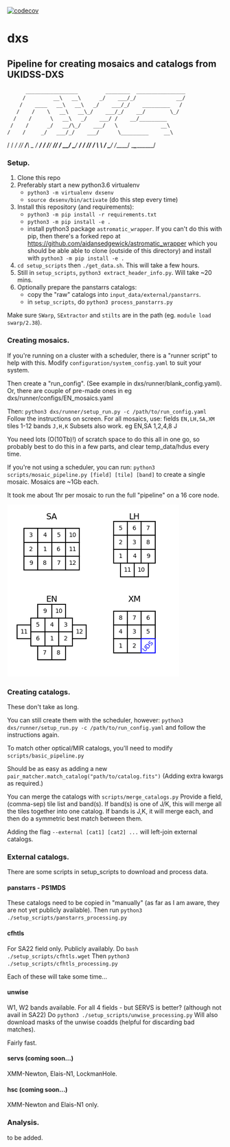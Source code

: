 [![codecov](https://codecov.io/gh/aidansedgewick/dxs/branch/main/graph/badge.svg?token=51C78KDGU7)](https://app.codecov.io/gh/aidansedgewick/dxs/)

# dxs

## Pipeline for creating mosaics and catalogs from UKIDSS-DXS
          _________________         ________  ________________
         /         __\   __\      _/    ___/_/             __/
        /    ____   __\   __\   _/    ___/_/    _________   /
       /    /    \   __\   __\_/    ___/_/    __/        \_/
      /    /      \   __\   _/    ___/ /    __/_________   
     /    /      _/   __/\_/    ___/   \              __\   
    /    /     _/   ___/_/    ___/      \_________     __\    
   /    /    _/   ___/_/    ___/__\  _          _/   ___/
  /    /____/   ___/_/    ___/   __\/ \________/   ___/
 /            ___/_/    ___/ \    __\            ___/
 \_____________/ /_______/    \______\____________/

### Setup.

1. Clone this repo
2. Preferably start a new python3.6 virtualenv
   - `python3 -m virtualenv dxsenv`
   - `source dxsenv/bin/activate` (do this step every time)
3. Install this repository (and requirements):
   - `python3 -m pip install -r requirements.txt`
   - `python3 -m pip install -e .`
   - install python3 package `astromatic_wrapper`. If you can't do this with pip, 
     then there's a forked repo at https://github.com/aidansedgewick/astromatic_wrapper which you should be able
     able to clone (outside of this directory) and install with `python3 -m pip install -e .`
4. `cd setup_scripts` then `./get_data.sh`. This will take a few hours.
5. Still in `setup_scripts`, `python3 extract_header_info.py`. Will take ~20 mins.
6. Optionally prepare the panstarrs catalogs:
   - copy the "raw" catalogs into `input_data/external/panstarrs`.
   - in `setup_scripts`, do `python3 process_panstarrs.py`

Make sure `SWarp`, `SExtractor` and `stilts` are in the path (eg. `module load swarp/2.38`).

### Creating mosaics.

If you're running on a cluster with a scheduler, there is a "runner script" to help with this.
Modify `configuration/system_config.yaml` to suit your system.

Then create a "run_config". (See example in dxs/runner/blank_config.yaml).
Or, there are couple of pre-made ones in eg dxs/runner/configs/EN_mosaics.yaml

Then: `python3 dxs/runner/setup_run.py -c /path/to/run_config.yaml`
Follow the instructions on screen. 
For all mosaics, use:
  fields `EN,LH,SA,XM`
  tiles 1-12
  bands `J,H,K`
Subsets also work. eg EN,SA 1,2,4,8 J

You need lots (O(10Tb)!) of scratch space to do this all in one go,
so probably best to do this in a few parts,
and clear temp_data/hdus every time.

If you're not using a scheduler, you can run:
    `python3 scripts/mosaic_pipeline.py [field] [tile] [band]` 
to create a single mosaic. Mosaics are ~1Gb each.

It took me about 1hr per mosaic to run the full "pipeline" on a 16 core node.

![mosaic layouts](./configuration/cartoon_layout.png?raw=true)

### Creating catalogs.

These don't take as long.

You can still create them with the scheduler, however:
    `python3 dxs/runner/setup_run.py -c /path/to/run_config.yaml`
and follow the instructions again.

To match other optical/MIR catalogs, you'll need to modify `scripts/basic_pipeline.py`

Should be as easy as adding a new `pair_matcher.match_catalog("path/to/catalog.fits")`
(Adding extra kwargs as required.)

You can merge the catalogs with `scripts/merge_catalogs.py`
Provide a field, (comma-sep) tile list and band(s). If band(s) is one of J/K,
this will merge all the tiles together into one catalog. If bands is J,K, it will merge each,
and then do a symmetric best match between them.

Adding the flag `--external [cat1] [cat2] ...` will left-join external catalogs.


### External catalogs.

There are some scripts in setup_scripts to download and process data.

#### panstarrs - PS1MDS

These catalogs need to be copied in "manually" (as far as I am aware, 
they are not yet publicly available).
Then run `python3 ./setup_scripts/panstarrs_processing.py`

#### cfhtls

For SA22 field only. Publicly availably.
Do `bash ./setup_scripts/cfhtls.wget`
Then `python3 ./setup_scripts/cfhtls_processing.py`

Each of these will take some time...

#### unwise

W1, W2 bands available.
For all 4 fields - but SERVS is better? (although not avail in SA22)
Do `python3 ./setup_scripts/unwise_processing.py`
Will also download masks of the unwise coadds (helpful for discarding bad matches).

Fairly fast.

#### servs (coming soon...)

XMM-Newton, Elais-N1, LockmanHole.

#### hsc (coming soon...)

XMM-Newton and Elais-N1 only.



### Analysis.

to be added.
